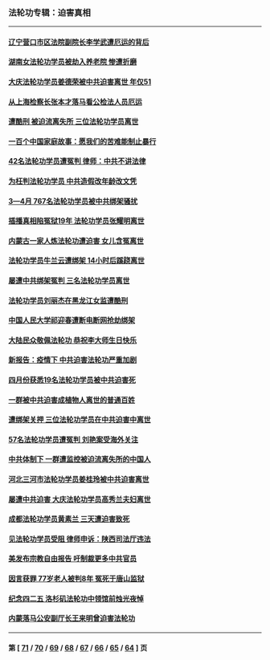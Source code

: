 ### 法轮功专辑：迫害真相
---
#### [辽宁营口市区法院副院长李学武遭厄运的背后](../../pages/nf4379/n13757782.md) 
#### [湖南女法轮功学员被劫入养老院 惨遭折磨](../../pages/nf4379/n13756608.md) 
#### [大庆法轮功学员姜德荣被中共迫害离世 年仅51](../../pages/nf4379/n13755805.md) 
#### [从上海检察长张本才落马看公检法人员厄运](../../pages/nf4379/n13755011.md) 
#### [遭酷刑 被迫流离失所 三位法轮功学员离世](../../pages/nf4379/n13754229.md) 
#### [一百个中国家庭故事：愿我们的苦难能制止暴行](../../pages/nf4379/n13753117.md) 
#### [42名法轮功学员遭冤判 律师：中共不讲法律](../../pages/nf4379/n13753469.md) 
#### [为枉判法轮功学员 中共造假改年龄改文凭](../../pages/nf4379/n13752835.md) 
#### [3—4月 767名法轮功学员被中共绑架骚扰](../../pages/nf4379/n13732751.md) 
#### [插播真相陷冤狱19年 法轮功学员张耀明离世](../../pages/nf4379/n13748009.md) 
#### [内蒙古一家人炼法轮功遭迫害 女儿含冤离世](../../pages/nf4379/n13744475.md) 
#### [法轮功学员牛兰云遭绑架 14小时后蹊跷离世](../../pages/nf4379/n13744926.md) 
#### [屡遭中共绑架冤判 三名法轮功学员离世](../../pages/nf4379/n13743718.md) 
#### [法轮功学员刘丽杰在黑龙江女监遭酷刑](../../pages/nf4379/n13740915.md) 
#### [中国人民大学祁迎春遭断电断网抢劫绑架](../../pages/nf4379/n13730164.md) 
#### [大陆民众敬佩法轮功 恭祝李大师生日快乐](../../pages/nf4379/n13734669.md) 
#### [新报告：疫情下 中共迫害法轮功严重加剧](../../pages/nf4379/n13732612.md) 
#### [四月份获悉19名法轮功学员被中共迫害死](../../pages/nf4379/n13731456.md) 
#### [一群被中共迫害成植物人离世的普通百姓](../../pages/nf4379/n13730316.md) 
#### [遭绑架关押 三位法轮功学员在中共迫害中离世](../../pages/nf4379/n13727134.md) 
#### [57名法轮功学员遭冤判 刘艳案受海外关注](../../pages/nf4379/n13726210.md) 
#### [中共体制下 一群遭监控被迫流离失所的中国人](../../pages/nf4379/n13725531.md) 
#### [河北三河市法轮功学员姜桂玲被中共迫害离世](../../pages/nf4379/n13724089.md) 
#### [屡遭中共迫害 大庆法轮功学员高秀兰夫妇离世](../../pages/nf4379/n13723307.md) 
#### [成都法轮功学员黄素兰 三天遭迫害致死](../../pages/nf4379/n13722817.md) 
#### [见法轮功学员受阻 律师申诉：陕西司法厅违法](../../pages/nf4379/n13720981.md) 
#### [美发布宗教自由报告 吁制裁更多中共官员](../../pages/nf4379/n13720670.md) 
#### [因言获罪 77岁老人被判8年 冤死于唐山监狱](../../pages/nf4379/n13718512.md) 
#### [纪念四二五 洛杉矶法轮功中领馆前烛光夜悼](../../pages/nf4379/n13719557.md) 
#### [内蒙落马公安副厅长王来明曾迫害法轮功](../../pages/nf4379/n13717744.md) 

---
#### 第 [ [71](./71.md) / [70](./70.md) / [69](./69.md) / [68](./68.md) / [67](./67.md) / [66](./66.md) / [65](./65.md) / [64](./64.md) ] 页
